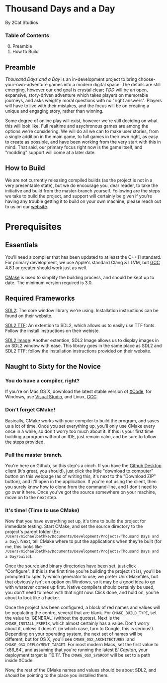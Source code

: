 # Thousand Days and a Day
By 2Cat Studios

### Table of Contents

0. Preamble
1. How to Build

Preamble
---
*Thousand Days and a Day* is an in-development project to bring choose-your-own-adventure games into a modern digital space. The details are still emerging, however our end goal is crystal clear; *TDD* will be an open, expansive, story-driven adventure which takes players on memorable journeys, and asks weighty moral questions with no "right answers". Players will have to live with their mistakes, and the focus will be on creating a unique and engaging story, rather than winning.

Some degree of online play will exist, however we're still deciding on what this will look like. Full realtime and asychronous games are among the options we're considering. We will do all we can to make user stories, from a single addition in the main game, to full games in their own right, as easy to create as possible, and have been working from the very start with this in mind. That said, our primary focus right now is the game itself, and "modding" support will come at a later date.


How to Build
---
We are not currently releasing compiled builds (as the project is not in a very presentable state), but we do encourage you, dear reader, to take the initiative and build from the master-branch yourself. Following are the steps we take to build the project, and support will certainly be given if you're having any trouble getting it to build on your own machine, please reach out to us on our [website](https://2catstudios.github.io/main.html).

# Prerequisites
## Essentials

You'll need a compiler that has been updated to at least the C++11 standard. For primary development, we use Apple's standard Clang & LLVM, but [GCC](https://gcc.gnu.org) 4.8.1 or greater should work just as well.

[CMake](https://cmake.org) is used to simplify the building process, and should be kept up to date. The minimum version required is 3.0.

## Required Frameworks

[SDL2](https://www.libsdl.org/download-2.0.php): The core window library we're using. Installation instructions can be found on their website.

[SDL2 TTF](https://www.libsdl.org/projects/SDL_ttf/): An extention to SDL2, which allows us to easily use TTF fonts. Follow the install instructions on their webiste.

[SDL2 Image](https://www.libsdl.org/projects/SDL_image/): Another extention, SDL2 Image allows us to display images in an SDL2 window with ease. This library goes in the same place as SDL2 and SDL2 TTF; follow the installation instructions provided on their website.

## Naught to Sixty for the Novice
### You do have a compiler, right?
If you're on Mac OS X, download the latest stable version of [XCode](https://developer.apple.com/xcode/), for Windows, use [Visual Studio](https://www.visualstudio.com), and Linux, [GCC](https://gcc.gnu.org).

### Don't forget CMake!
Basically, CMake works with your compiler to build the program, and saves us a lot of time. Once you set everything up, you'll only use CMake every once in a while, so don't worry too much about it. If this is your first time building a program without an IDE, just remain calm, and be sure to follow the steps provided.

### Pull the master branch.
You're here on Github, so this step's a cinch. If you have the [Github Desktop](https://desktop.github.com) client (it's great, you should), just click the little "download to computer" button on this webpage (as of writing this, it's next to the "Download ZIP" button), and it'll open in the application. If you're not using the client, then you surely know how to clone from the command-line, and I don't need to go over it here. Once you've got the source somewhere on your machine, move on to the next step.

### It's time! (Time to use CMake)
Now that you have everything set up, it's time to build the project for immediate testing. Start CMake, and set the source directory to the project's parent folder (Ex: `/Users/michaelbethke/Documents/Development/Projects/Thousand Days and a Day`). Next, tell CMake where to put the applications when they're built (for me, this looks like `/Users/michaelbethke/Documents/Development/Projects/Thousand Days and a Day/build`).

Once the source and binary directories have been set, just click "Configure". If this is the first time you're building the project (it is), you'll be prompted to specify which generator to use; we prefer Unix Makefiles, but that obviously isn't an option on Windows, so it may be a good idea to go with whatever comes up first. Native compilers should certainly be used, you don't need to mess with that right now. Click done, and hold on, you're about to look like a hacker.

Once the project has been configured, a block of red names and values will be populating the centre, several that are blank. For `CMAKE_BUILD_TYPE`, set the value to 'GENERAL' (without the quotes). Next is the `CMAKE_INSTALL_PREFIX`, which almost certainly has a value. Don't worry about it, unless it doesn't (in which case, turn to Google, this is serious!). Depending on your operating system, the next set of names will be different, but for OS X, you'll see `CMAKE_OSX_ARCHITECTURES`, and `CMAKE_OSX_DEPLOYMENT_TARGET`. For most modern Macs, set the first value to 'x86_64', and assuming that you're running the latest *El Capitan*, your deployment target is '10.11'. The `CMAKE_OSX_SYSROOT` will be set to a path inside XCode.

Now, the rest of the CMake names and values should be about SDL2, and *should* be pointing to the place you installed them.
